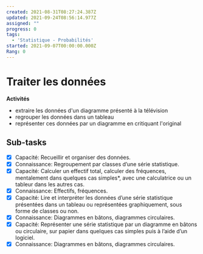 ```yaml
---
created: 2021-08-31T08:27:24.387Z
updated: 2021-09-24T08:56:14.977Z
assigned: ""
progress: 0
tags:
  - 'Statistique - Probabilités'
started: 2021-09-07T00:00:00.000Z
Rang: 0
---
```


# Traiter les données

**Activités**
 - extraire les données d'un diagramme présenté à la télévision
 - regrouper les données dans un tableau
 - représenter ces données par un diagramme en critiquant l'original

## Sub-tasks

- [x] Capacité: Recueillir et organiser des données.
- [x] Connaissance: Regroupement par classes d’une série statistique.
- [x] Capacité: Calculer un effectif total, calculer des fréquences, mentalement dans quelques cas simples*, avec une calculatrice ou un tableur dans les autres cas.
- [x] Connaissance: Effectifs, fréquences.
- [x] Capacité: Lire et interpréter les données d’une série statistique présentées dans un tableau ou représentées graphiquement, sous forme de classes ou non.
- [x] Connaissance: Diagrammes en bâtons, diagrammes circulaires.
- [x] Capacité: Représenter une série statistique par un diagramme en bâtons ou circulaire, sur papier dans quelques cas simples puis à l’aide d’un logiciel.
- [x] Connaissance: Diagrammes en bâtons, diagrammes circulaires.
